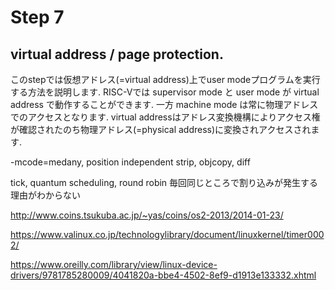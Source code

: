 # Step 7

## virtual address / page protection.
このstepでは仮想アドレス(=virtual address)上でuser modeプログラムを実行する方法を説明します. RISC-Vでは supervisor mode と user mode が virtual address で動作することができます. 一方 machine mode は常に物理アドレスでのアクセスとなります. virtual addressはアドレス変換機構によりアクセス権が確認されたのち物理アドレス(=physical address)に変換されアクセスされます.





-mcode=medany, position independent
strip, objcopy, diff

tick, quantum
scheduling, round robin
毎回同じところで割り込みが発生する理由がわからない



<http://www.coins.tsukuba.ac.jp/~yas/coins/os2-2013/2014-01-23/>

<https://www.valinux.co.jp/technologylibrary/document/linuxkernel/timer0002/>

<https://www.oreilly.com/library/view/linux-device-drivers/9781785280009/4041820a-bbe4-4502-8ef9-d1913e133332.xhtml>